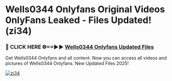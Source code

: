 # Wells0344 Onlyfans Original Videos 0nlyFans Leaked - Files Updated! (zi34)

<h3>🔴 CLICK HERE 🌐==►► <a href="https://tinyurl.com/ehrbuxhb" rel="nofollow">Wells0344 Onlyfans Updated Files</a></h3>

Get Wells0344 Onlyfans and all content. Now you can access all videos and pictures of Wells0344 Onlyfans. New Updated Files 2025!

[![zi34](https://i.imgur.com/lVYEuWS.gif)](https://tinyurl.com/ehrbuxhb)
